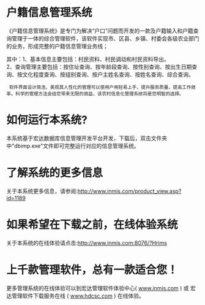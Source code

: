 # 户籍信息管理系统

《户籍信息管理系统》是专门为解决“户口”问题而开发的一款及户籍输入和户籍查询管理于一体的综合管理软件，该软件实现市、区县、乡镇、村委会各级农业部门的业务，形成完整的户籍信息管理业务线；

其中：1、基本信息主要包括：村民资料、村民调动和村民资料导出。  
      2、查询管理主要包括：按住址查询、按年龄段查询、按性别查询、按出生日期查询、按文化程度查询、按组别查询、按户主姓名查询、按姓名查询、综合查询。     

     软件界面设计简洁、美观其人性化的管理可以使用户用轻易上手，提升服务质量，提高工作效率。科学的管理方法会给您带来无限的效益，该农村信息化管理系统将是您明智的选择。

# 如何运行本系统?

本系统基于宏达数据库信息管理开发平台开发，下载后，双击文件夹中"dbimp.exe"文件即可完整运行对应的信息管理系统。

# 了解系统的更多信息

关于本系统更多信息，请参阅:http://www.inmis.com/product_view.asp?id=1189

# 如果希望在下载之前，在线体验系统

关于本系统的在线体验请点击:http://www.inmis.com:8076/?Hrims

# 上千款管理软件，总有一款适合您！

更多管理系统的在线体验可以到宏达管理软件体验中心( www.inmis.com ) 或 宏达管理软件下载服务在线 ( www.hdcsc.com ) 在线体验。



